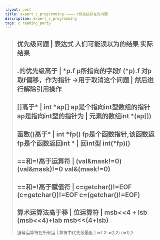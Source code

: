 ```yaml
---
layout: post
title: expert_c_programming ———— c优先级存在的问题
discription: expert_c_programming 
tags: c reading_party
---
```


> 优先级问题         |  表达式           人们可能误以为的结果       实际结果
>  -------------------------------------------------------------------------------
> .的优先级高于      |  \*p.f            p所指向的字段f (\*p).f     对p取f偏移，作为指针
> ->用于取消这个问题 |                                              然后进行解除引用操作
>  -------------------------------------------------------------------------------
> []高于\*           |  int \*ap[]       ap是个指向int型数组的指针  ap是指向int型的指针为
>                    |                                              元素的数组int \*(ap[])
>  -------------------------------------------------------------------------------
> 函数()高于\*       |  int \*fp()       fp是个函数指针,该函数返    fp是个函数返回int *
>                    |                   回int型 int(*fp)()
>  ----------------------------------------------------------------------------
> ==和=!高于运算符   |  (val&mask!=0)    (val&mask)!=0              val&(mask!=0)
>  ----------------------------------------------------------------------------
> ==和=!高于赋值符   |  c=getchar()!=EOF (c=getchar())!=EOF         c=(getchar()!=EOF)
>  ----------------------------------------------------------------------------
> 算术运算法高于移   |
> 位运算符           |  msb<<4 + lsb     (msb<<4)+lab               msb<<(4+lsb)
>  ----------------------------------------------------------------------------
> 逗号运算符在所有运 |
> 算符中优先级最低   |  i=1,2            i=(1,2)                    (i=1),2

